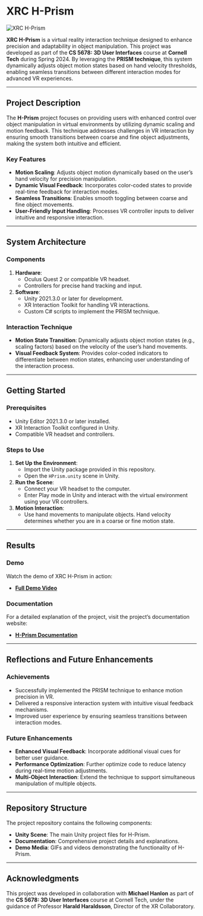# XRC H-Prism

![XRC H-Prism](media/XRC_HPrism.gif)

**XRC H-Prism** is a virtual reality interaction technique designed to enhance precision and adaptability in object manipulation. This project was developed as part of the **CS 5678: 3D User Interfaces** course at **Cornell Tech** during Spring 2024. By leveraging the **PRISM technique**, this system dynamically adjusts object motion states based on hand velocity thresholds, enabling seamless transitions between different interaction modes for advanced VR experiences.

---

## Project Description

The **H-Prism** project focuses on providing users with enhanced control over object manipulation in virtual environments by utilizing dynamic scaling and motion feedback. This technique addresses challenges in VR interaction by ensuring smooth transitions between coarse and fine object adjustments, making the system both intuitive and efficient.

### Key Features
- **Motion Scaling**: Adjusts object motion dynamically based on the user’s hand velocity for precision manipulation.
- **Dynamic Visual Feedback**: Incorporates color-coded states to provide real-time feedback for interaction modes.
- **Seamless Transitions**: Enables smooth toggling between coarse and fine object movements.
- **User-Friendly Input Handling**: Processes VR controller inputs to deliver intuitive and responsive interaction.

---

## System Architecture

### Components
1. **Hardware**:
   - Oculus Quest 2 or compatible VR headset.
   - Controllers for precise hand tracking and input.
2. **Software**:
   - Unity 2021.3.0 or later for development.
   - XR Interaction Toolkit for handling VR interactions.
   - Custom C# scripts to implement the PRISM technique.

### Interaction Technique
- **Motion State Transition**: Dynamically adjusts object motion states (e.g., scaling factors) based on the velocity of the user’s hand movements.
- **Visual Feedback System**: Provides color-coded indicators to differentiate between motion states, enhancing user understanding of the interaction process.

---

## Getting Started

### Prerequisites
- Unity Editor 2021.3.0 or later installed.
- XR Interaction Toolkit configured in Unity.
- Compatible VR headset and controllers.

### Steps to Use
1. **Set Up the Environment**:
   - Import the Unity package provided in this repository.
   - Open the `HPrism.unity` scene in Unity.
2. **Run the Scene**:
   - Connect your VR headset to the computer.
   - Enter Play mode in Unity and interact with the virtual environment using your VR controllers.
3. **Motion Interaction**:
   - Use hand movements to manipulate objects. Hand velocity determines whether you are in a coarse or fine motion state.

---

## Results

### Demo
Watch the demo of XRC H-Prism in action:
- [**Full Demo Video**](https://drive.google.com/file/d/1P_MvhzS9GPs9ciDkKFyjLlDJJJskSC-s/view?usp=sharing)

### Documentation
For a detailed explanation of the project, visit the project’s documentation website:
- [**H-Prism Documentation**](https://cs5678-2024sp.github.io/h-prism-g-02/)

---

## Reflections and Future Enhancements

### Achievements
- Successfully implemented the PRISM technique to enhance motion precision in VR.
- Delivered a responsive interaction system with intuitive visual feedback mechanisms.
- Improved user experience by ensuring seamless transitions between interaction modes.

### Future Enhancements
- **Enhanced Visual Feedback**: Incorporate additional visual cues for better user guidance.
- **Performance Optimization**: Further optimize code to reduce latency during real-time motion adjustments.
- **Multi-Object Interaction**: Extend the technique to support simultaneous manipulation of multiple objects.

---

## Repository Structure

The project repository contains the following components:
- **Unity Scene**: The main Unity project files for H-Prism.
- **Documentation**: Comprehensive project details and explanations.
- **Demo Media**: GIFs and videos demonstrating the functionality of H-Prism.

---

## Acknowledgments

This project was developed in collaboration with **Michael Hanlon** as part of the **CS 5678: 3D User Interfaces** course at Cornell Tech, under the guidance of Professor **Harald Haraldsson**, Director of the XR Collaboratory.
